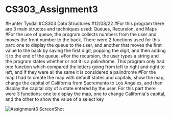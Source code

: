 # CS303_Assignment3
#Hunter Tysdal
#CS303 Data Structures
#12/08/22
#For this program there are 3 main structes and techniques used: Queues, Recursion, and Maps
#For the use of queue, the program collects numbers from the user and moves the front number to the back. There were 2 functions used for this part: one to display the queue to the user, and another that moves the first value to the back by saving the first digit, popping the digit, and then adding it to the end of the queue.
#For the recursion, the user types a string and the program states whether or not it is a palindrome. This program only had one function which compared the letters going from left to right and right to left, and if they were all the same it is considered a palindrome
#For the map I had to create the map with default states and capitals, show the map, change the capital of California from Sacremento to Los Angeles, and then display the capital city of a state entered by the user. For this part there were 3 functions: one to display the map, one to change California's capital, and the other to show the value of a select key

![Assignment3 ScreenShot](https://user-images.githubusercontent.com/91101863/206595355-e7130358-ca0b-4abf-bbce-60ede307c1af.png)
